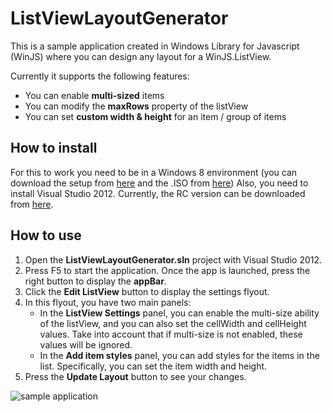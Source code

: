 ListViewLayoutGenerator
=======================

This is a sample application created in Windows Library for Javascript (WinJS) where you can design any layout for a WinJS.ListView.

Currently it supports the following features:
 * You can enable **multi-sized** items
 * You can modify the **maxRows** property of the listView
 * You can set **custom width & height** for an item / group of items

## How to install

For this to work you need to be in a Windows 8 environment (you can download the setup from [here](http://windows.microsoft.com/en-US/windows-8/download) and the .ISO from [here](http://windows.microsoft.com/en-US/windows-8/iso/))
Also, you need to install Visual Studio 2012. Currently, the RC version can be downloaded from [here](http://www.microsoft.com/visualstudio/11/en-us).

## How to use

1. Open the **ListViewLayoutGenerator.sln** project with Visual Studio 2012.
2. Press F5 to start the application. Once the app is launched, press the right button to display the **appBar**.
3. Click the **Edit ListView** button to display the settings flyout.
4. In this flyout, you have two main panels:
      * In the **ListView Settings** panel, you can enable the multi-size ability of the listView, and you can also set the cellWidth and cellHeight values. Take into account that if multi-size is not enabled, these values will be ignored.
      * In the **Add item styles** panel, you can add styles for the items in the list. Specifically, you can set the item width and height.
5. Press the **Update Layout** button to see your changes. 

![sample application](https://github.com/nanovazquez/listview-layout-generator/raw/master/sample.png)